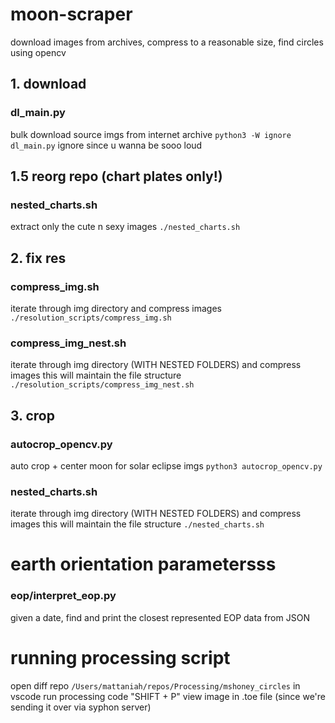 # moon-scraper
download images from archives, compress to a reasonable size, find circles using opencv

## 1. download

### dl_main.py
bulk download source imgs from internet archive
`python3 -W ignore dl_main.py`
ignore since u wanna be sooo loud

## 1.5 reorg repo (chart plates only!) 
### nested_charts.sh

extract only the cute n sexy images 
`./nested_charts.sh`




## 2. fix res

### compress_img.sh
iterate through img directory and compress images
`./resolution_scripts/compress_img.sh`

### compress_img_nest.sh
iterate through img directory (WITH NESTED FOLDERS) and compress images
this will maintain the file structure
`./resolution_scripts/compress_img_nest.sh`




## 3. crop

### autocrop_opencv.py
auto crop + center moon for solar eclipse imgs 
`python3 autocrop_opencv.py`


### nested_charts.sh
iterate through img directory (WITH NESTED FOLDERS) and compress images
this will maintain the file structure
`./nested_charts.sh`



# earth orientation parametersss
### eop/interpret_eop.py
given a date, find and print the closest represented EOP data from JSON 


# running processing script
open diff repo `/Users/mattaniah/repos/Processing/mshoney_circles` in vscode
run processing code "SHIFT + P"
view image in .toe file (since we're sending it over via syphon server)

